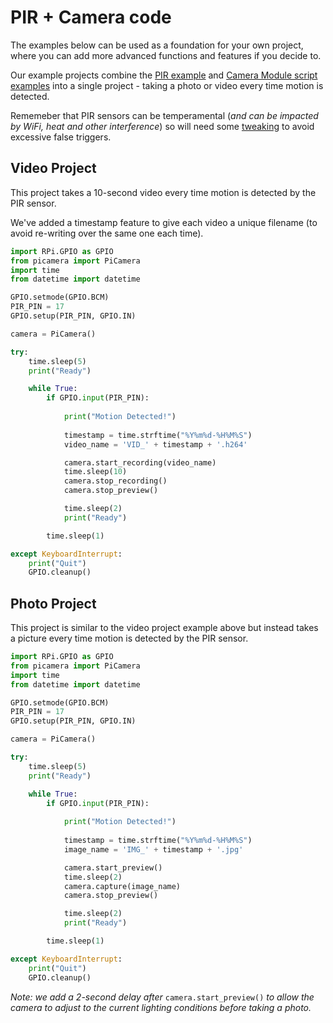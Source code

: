 ﻿# PIR + Camera code

The examples below can be used as a foundation for your own project, where you can add more advanced functions and features if you decide to.

Our example projects combine the [PIR example](https://github.com/ThePiHut/pir-camera-case/tree/master/examples/simple-pir-code) and [Camera Module script examples](https://github.com/ThePiHut/pir-camera-case/tree/master/examples/camera-module-in-script) into a single project - taking a photo or video every time motion is detected.

Rememeber that PIR sensors can be temperamental (*and can be impacted by WiFi, heat and other interference*) so will need some [tweaking](https://github.com/) to avoid excessive false triggers.
## Video Project
This project takes a 10-second video every time motion is detected by the PIR sensor. 

We've added a timestamp feature to give each video a unique filename (to avoid re-writing over the same one each time).
```python
import RPi.GPIO as GPIO
from picamera import PiCamera
import time
from datetime import datetime 

GPIO.setmode(GPIO.BCM)
PIR_PIN = 17
GPIO.setup(PIR_PIN, GPIO.IN)

camera = PiCamera()

try:
	time.sleep(5)
	print("Ready")

	while True:
		if GPIO.input(PIR_PIN):
			
			print("Motion Detected!")
			
			timestamp = time.strftime("%Y%m%d-%H%M%S")
			video_name = 'VID_' + timestamp + '.h264'

			camera.start_recording(video_name)
			time.sleep(10)
			camera.stop_recording()
			camera.stop_preview()

			time.sleep(2)
			print("Ready")

		time.sleep(1)

except KeyboardInterrupt:
	print("Quit")
	GPIO.cleanup()
```
## Photo Project
This project is similar to the video project example above but instead takes a picture every time motion is detected by the PIR sensor.
```python
import RPi.GPIO as GPIO
from picamera import PiCamera
import time
from datetime import datetime 

GPIO.setmode(GPIO.BCM)
PIR_PIN = 17
GPIO.setup(PIR_PIN, GPIO.IN)

camera = PiCamera()

try:
	time.sleep(5)
	print("Ready")

	while True:
		if GPIO.input(PIR_PIN):
			
			print("Motion Detected!")
			
			timestamp = time.strftime("%Y%m%d-%H%M%S")
			image_name = 'IMG_' + timestamp + '.jpg'

			camera.start_preview()
			time.sleep(2)
			camera.capture(image_name)
			camera.stop_preview()

			time.sleep(2)
			print("Ready")

		time.sleep(1)

except KeyboardInterrupt:
	print("Quit")
	GPIO.cleanup()
```
*Note: we add a 2-second delay after* ```camera.start_preview()``` *to allow the camera to adjust to the current lighting conditions before taking a photo.*
